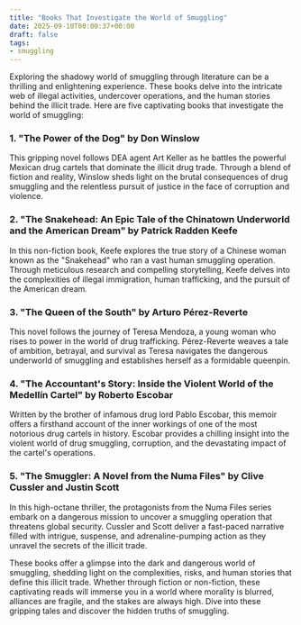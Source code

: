 ```yaml
---
title: "Books That Investigate the World of Smuggling"
date: 2025-09-10T00:00:37+00:00
draft: false
tags: 
- smuggling
---
```


Exploring the shadowy world of smuggling through literature can be a thrilling and enlightening experience. These books delve into the intricate web of illegal activities, undercover operations, and the human stories behind the illicit trade. Here are five captivating books that investigate the world of smuggling:

### 1. "The Power of the Dog" by Don Winslow

This gripping novel follows DEA agent Art Keller as he battles the powerful Mexican drug cartels that dominate the illicit drug trade. Through a blend of fiction and reality, Winslow sheds light on the brutal consequences of drug smuggling and the relentless pursuit of justice in the face of corruption and violence.

### 2. "The Snakehead: An Epic Tale of the Chinatown Underworld and the American Dream" by Patrick Radden Keefe

In this non-fiction book, Keefe explores the true story of a Chinese woman known as the "Snakehead" who ran a vast human smuggling operation. Through meticulous research and compelling storytelling, Keefe delves into the complexities of illegal immigration, human trafficking, and the pursuit of the American dream.

### 3. "The Queen of the South" by Arturo Pérez-Reverte

This novel follows the journey of Teresa Mendoza, a young woman who rises to power in the world of drug trafficking. Pérez-Reverte weaves a tale of ambition, betrayal, and survival as Teresa navigates the dangerous underworld of smuggling and establishes herself as a formidable queenpin.

### 4. "The Accountant's Story: Inside the Violent World of the Medellín Cartel" by Roberto Escobar

Written by the brother of infamous drug lord Pablo Escobar, this memoir offers a firsthand account of the inner workings of one of the most notorious drug cartels in history. Escobar provides a chilling insight into the violent world of drug smuggling, corruption, and the devastating impact of the cartel's operations.

### 5. "The Smuggler: A Novel from the Numa Files" by Clive Cussler and Justin Scott

In this high-octane thriller, the protagonists from the Numa Files series embark on a dangerous mission to uncover a smuggling operation that threatens global security. Cussler and Scott deliver a fast-paced narrative filled with intrigue, suspense, and adrenaline-pumping action as they unravel the secrets of the illicit trade.

These books offer a glimpse into the dark and dangerous world of smuggling, shedding light on the complexities, risks, and human stories that define this illicit trade. Whether through fiction or non-fiction, these captivating reads will immerse you in a world where morality is blurred, alliances are fragile, and the stakes are always high. Dive into these gripping tales and discover the hidden truths of smuggling.